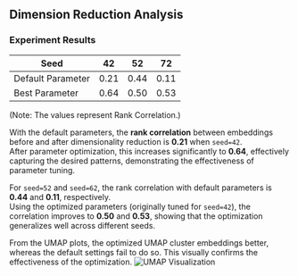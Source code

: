 ## Dimension Reduction Analysis

### Experiment Results

| Seed  | 42   | 52   | 72   |
|-------|------|------|------|
| Default Parameter | 0.21 | 0.44 | 0.11 |
| Best Parameter    | 0.64 | 0.50 | 0.53 |

(Note: The values represent Rank Correlation.)


With the default parameters, the **rank correlation** between embeddings before and after dimensionality reduction is **0.21** when `seed=42`.  
After parameter optimization, this increases significantly to **0.64**, effectively capturing the desired patterns, demonstrating the effectiveness of parameter tuning.

For `seed=52` and `seed=62`, the rank correlation with default parameters is **0.44** and **0.11**, respectively.  
Using the optimized parameters (originally tuned for `seed=42`), the correlation improves to **0.50** and **0.53**, showing that the optimization generalizes well across different seeds.

From the UMAP plots, the optimized UMAP cluster embeddings better, whereas the default settings fail to do so. This visually confirms the effectiveness of the optimization.
![UMAP Visualization](./vis/umap_comparison.png)

